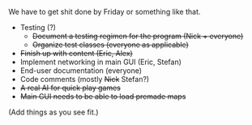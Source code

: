 We have to get shit done by Friday or something like that.

  * Testing (?)
    * ~~Document a testing regimen for the program (Nick + everyone)~~
    * ~~Organize test classes (everyone as applicable)~~
  * ~~Finish up with content (Eric, Alex)~~
  * Implement networking in main GUI (Eric, Stefan)
  * End-user documentation (everyone)
  * Code comments (mostly ~~Nick~~ Stefan?)
  * ~~A real AI for quick play games~~
  * ~~Main GUI needs to be able to load premade maps~~

(Add things as you see fit.)